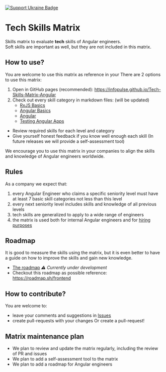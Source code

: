 [![Support Ukraine Badge](https://bit.ly/support-ukraine-now)](https://github.com/support-ukraine/support-ukraine)

# Tech Skills Matrix

Skills matrix to evaluate **tech** skills of Angular engineers.  
Soft skills are important as well, but they are not included in this matrix.

## How to use?

You are welcome to use this matrix as reference in your
There are 2 options to use this matrix:

1. Open in GitHub pages (recommended): https://infopulse.github.io/Tech-Skills-Matrix-Angular
2. Check out every skill category in markdown files: (will be updated)
   - [RxJS Basics](matrix/01.md)
   - [Angular Basics](matrix/02.md)
   - [Angular](matrix/03.md)
   - [Testing Angular Apps](matrix/04.md)

- Review required skills for each level and category
- Give yourself honest feedback if you know well enough each skill (In future releases we will provide a self-assessment tool)

We encourage you to use this matrix in your companies to align the skills and knowledge of Angular engineers worldwide.

## Rules

As a company we expect that:

1. every Angular Engineer who claims a specific seniority level must have at least 7 basic skill categories not less than this level
2. every next seniority level includes skills and knowledge of all previous levels
3. tech skills are generalized to apply to a wide range of engineers
4. the matrix is used both for internal Angular engineers and for [hiring purposes](https://www.infopulse.com/join-us?specialization=6)

## Roadmap

It is good to measure the skills using the matrix, but it is even better to have a guide on how to improve the skills
and gain new knowledge.

- [The roadmap](roadmap/roadmap.md) _⚠️ Currently under development_
- Checkout this roadmap as possible reference: https://roadmap.sh/frontend

## How to contribute?

You are welcome to:

- leave your comments and suggestions in [Issues](https://github.com/infopulse/Tech-Skills-Matrix-Angular/issues)
- create pull-requests with your changes
  Or create a pull-request!

## Matrix maintenance plan

- We plan to review and update the matrix regularly, including the review of PR and issues
- We plan to add a self-assessment tool to the matrix
- We plan to add a roadmap for Angular engineers
